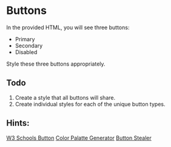 # Buttons

In the provided HTML, you will see three buttons: 

* Primary
* Secondary
* Disabled

Style these three buttons appropriately. 

## Todo
1. Create a style that all buttons will share. 
2. Create individual styles for each of the unique button types. 


## Hints: 

[W3 Schools Button](https://www.w3schools.com/csS/css3_buttons.asp)
[Color Palatte Generator](https://coolors.co/)
[Button Stealer](https://chromewebstore.google.com/detail/button-stealer/iiikidmnimlpahbeknmkeonmemajpccj)